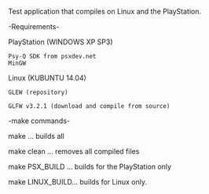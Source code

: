 Test application that compiles on Linux and the PlayStation.

-Requirements-

PlayStation (WINDOWS XP SP3)

	Psy-Q SDK from psxdev.net
	MinGW
	
Linux (KUBUNTU 14.04)

	GLEW (repository)
	
	GLFW v3.2.1 (download and compile from source)

-make commands-

make 		... builds all

make clean	... removes all compiled files

make PSX_BUILD 	... builds for the PlayStation only

make LINUX_BUILD... builds for Linux only.
